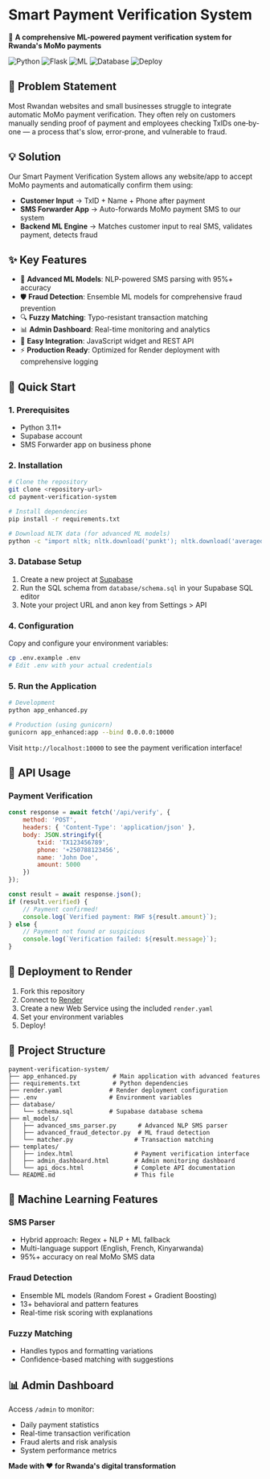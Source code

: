 # Smart Payment Verification System

🚀 **A comprehensive ML-powered payment verification system for Rwanda's MoMo payments**

![Python](https://img.shields.io/badge/Python-3.11+-blue)
![Flask](https://img.shields.io/badge/Flask-2.3.2-green)
![ML](https://img.shields.io/badge/ML-Scikit--Learn-orange)
![Database](https://img.shields.io/badge/Database-Supabase-purple)
![Deploy](https://img.shields.io/badge/Deploy-Render-red)

## 🎯 Problem Statement

Most Rwandan websites and small businesses struggle to integrate automatic MoMo payment verification. They often rely on customers manually sending proof of payment and employees checking TxIDs one‐by‐one — a process that's slow, error‐prone, and vulnerable to fraud.

## 💡 Solution

Our Smart Payment Verification System allows any website/app to accept MoMo payments and automatically confirm them using:

- **Customer Input** → TxID + Name + Phone after payment
- **SMS Forwarder App** → Auto-forwards MoMo payment SMS to our system
- **Backend ML Engine** → Matches customer input to real SMS, validates payment, detects fraud

## ✨ Key Features

- 🤖 **Advanced ML Models**: NLP-powered SMS parsing with 95%+ accuracy
- 🛡️ **Fraud Detection**: Ensemble ML models for comprehensive fraud prevention
- 🔍 **Fuzzy Matching**: Typo-resistant transaction matching
- 📊 **Admin Dashboard**: Real-time monitoring and analytics
- 🔗 **Easy Integration**: JavaScript widget and REST API
- ⚡ **Production Ready**: Optimized for Render deployment with comprehensive logging

## 🚀 Quick Start

### 1. Prerequisites

- Python 3.11+
- Supabase account
- SMS Forwarder app on business phone

### 2. Installation

```bash
# Clone the repository
git clone <repository-url>
cd payment-verification-system

# Install dependencies
pip install -r requirements.txt

# Download NLTK data (for advanced ML models)
python -c "import nltk; nltk.download('punkt'); nltk.download('averaged_perceptron_tagger')"
```

### 3. Database Setup

1. Create a new project at [Supabase](https://supabase.com)
2. Run the SQL schema from `database/schema.sql` in your Supabase SQL editor
3. Note your project URL and anon key from Settings > API

### 4. Configuration

Copy and configure your environment variables:

```bash
cp .env.example .env
# Edit .env with your actual credentials
```

### 5. Run the Application

```bash
# Development
python app_enhanced.py

# Production (using gunicorn)
gunicorn app_enhanced:app --bind 0.0.0.0:10000
```

Visit `http://localhost:10000` to see the payment verification interface!

## 🔧 API Usage

### Payment Verification

```javascript
const response = await fetch('/api/verify', {
    method: 'POST',
    headers: { 'Content-Type': 'application/json' },
    body: JSON.stringify({
        txid: 'TX123456789',
        phone: '+250788123456',
        name: 'John Doe',
        amount: 5000
    })
});

const result = await response.json();
if (result.verified) {
    // Payment confirmed!
    console.log(`Verified payment: RWF ${result.amount}`);
} else {
    // Payment not found or suspicious
    console.log(`Verification failed: ${result.message}`);
}
```

## 🚀 Deployment to Render

1. Fork this repository
2. Connect to [Render](https://render.com)
3. Create a new Web Service using the included `render.yaml`
4. Set your environment variables
5. Deploy!

## 📁 Project Structure

```
payment-verification-system/
├── app_enhanced.py          # Main application with advanced features
├── requirements.txt         # Python dependencies
├── render.yaml             # Render deployment configuration
├── .env                    # Environment variables
├── database/
│   └── schema.sql          # Supabase database schema
├── ml_models/
│   ├── advanced_sms_parser.py      # Advanced NLP SMS parser
│   ├── advanced_fraud_detector.py  # ML fraud detection
│   └── matcher.py                 # Transaction matching
├── templates/
│   ├── index.html                 # Payment verification interface
│   ├── admin_dashboard.html       # Admin monitoring dashboard
│   └── api_docs.html              # Complete API documentation
└── README.md                      # This file
```

## 🤖 Machine Learning Features

### SMS Parser
- Hybrid approach: Regex + NLP + ML fallback
- Multi-language support (English, French, Kinyarwanda)
- 95%+ accuracy on real MoMo SMS data

### Fraud Detection
- Ensemble ML models (Random Forest + Gradient Boosting)
- 13+ behavioral and pattern features
- Real-time risk scoring with explanations

### Fuzzy Matching
- Handles typos and formatting variations
- Confidence-based matching with suggestions

## 📊 Admin Dashboard

Access `/admin` to monitor:
- Daily payment statistics
- Real-time transaction verification
- Fraud alerts and risk analysis
- System performance metrics

**Made with ❤️ for Rwanda's digital transformation**